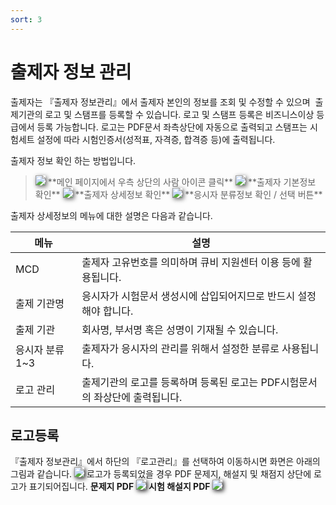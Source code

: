 ```yaml
---
sort: 3
---
```


# 출제자 정보 관리


출제자는 『출제자 정보관리』에서 출제자 본인의 정보를 조회 및 수정할 수 있으며  출제기관의 로고 및 스탬프를 등록할 수 있습니다. 로고 및 스탬프 등록은 비즈니스이상 등급에서 등록 가능합니다. 로고는 PDF문서 좌측상단에 자동으로 출력되고 스탬프는 시험세트 설정에 따라 시험인증서(성적표, 자격증, 합격증 등)에 출력됩니다.

출제자 정보 확인 하는 방법입니다. 
><img src="https://soystudy.github.io/img/basic/institutioncheck.png" style="box-shadow:2px 2px 7px;">
>**메인 페이지에서 우측 상단의 사람 아이콘 클릭**
><img src="https://soystudy.github.io/img/basic/institutionbasic1.png" style="box-shadow:2px 2px 7px;">
>**출제자 기본정보 확인**
><img src="https://soystudy.github.io/img/basic/>institutionbasic2.png" style="box-shadow:2px 2px 7px;">
>**출제자 상세정보 확인**
><img src="https://soystudy.github.io/img/basic/institutionbasic3.png" style="box-shadow:2px 2px 7px;">
>**응시자 분류정보 확인 / 선택 버튼**


출제자 상세정보의 메뉴에 대한 설명은 다음과 같습니다.

|메뉴 | 설명|
|-----|-----|
|MCD	|출제자 고유번호를 의미하며 큐비 지원센터 이용 등에 활용됩니다.|
|출제 기관명|	응시자가 시험문서 생성시에 삽입되어지므로 반드시 설정해야 합니다.|
|출제 기관|	회사명, 부서명 혹은 성명이 기재될 수 있습니다.
|응시자 분류 1~3|	출제자가 응시자의 관리를 위해서 설정한 분류로 사용됩니다.|
|로고 관리|	출제기관의 로고를 등록하며 등록된 로고는 PDF시험문서의 좌상단에 출력됩니다.|



## 로고등록
『출제자 정보관리』에서 하단의 『로고관리』를 선택하여 이동하시면 화면은 아래의 그림과 같습니다.
<img src="https://soystudy.github.io/img/basic/logo.png" style="box-shadow:2px 2px 7px;">
로고가 등록되었을 경우 PDF 문제지, 해설지 및 채점지 상단에 로고가 표기되어집니다.
**문제지 PDF**
<img src="https://soystudy.github.io/img/basic/logoexam.png" style="box-shadow:2px 2px 7px;">
**시험 해설지 PDF**
<img src="https://soystudy.github.io/img/basic/logocommentary.png" style="box-shadow:2px 2px 7px;">
